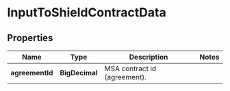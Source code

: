 

# InputToShieldContractData


## Properties

| Name | Type | Description | Notes |
|------------ | ------------- | ------------- | -------------|
|**agreementId** | **BigDecimal** | MSA contract id (agreement). |  |



